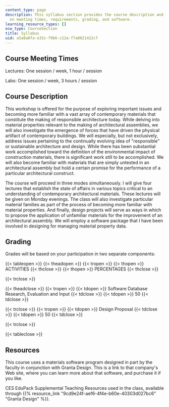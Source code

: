 ```yaml
---
content_type: page
description: This syllabus section provides the course description and information
  on meeting times, requirements, grading, and software.
learning_resource_types: []
ocw_type: CourseSection
title: Syllabus
uid: a5a8a0fa-e33c-f9b6-c12a-f7a0021422cf
---
```


Course Meeting Times
--------------------

Lectures: One session / week, 1 hour / session

Labs: One session / week, 3 hours / session

Course Description
------------------

This workshop is offered for the purpose of exploring important issues and becoming more familiar with a vast array of contemporary materials that constitute the making of responsible architecture today. While delving into material properties relevant to the making of architectural assemblies, we will also investigate the emergence of forces that have driven the physical artifact of contemporary buildings. We will especially, but not exclusively, address issues pertaining to the continually evolving idea of "responsible" or sustainable architecture and design. While there has been substantial work accomplished toward the definition of the environmental impact of construction materials, there is significant work still to be accomplished. We will also become familiar with materials that are simply untested in an architectural assembly but hold a certain promise for the performance of a particular architectural construct.

The course will proceed in three modes simultaneously. I will give four lectures that establish the state of affairs in various topics critical to an understanding of contemporary architectural materials. These lectures will be given on Monday evenings. The class will also investigate particular material families as part of the process of becoming more familiar with material properties. And finally, design projects will serve as ways in which to propose the application of unfamiliar materials for the improvement of an architectural assembly. We will employ a software package that I have been involved in designing for managing material property data.

Grading
-------

Grades will be based on your participation in two separate components:

{{< tableopen >}}
{{< theadopen >}}
{{< tropen >}}
{{< thopen >}}
ACTIVITIES
{{< thclose >}}
{{< thopen >}}
PERCENTAGES
{{< thclose >}}

{{< trclose >}}

{{< theadclose >}}
{{< tropen >}}
{{< tdopen >}}
Software Database Research, Evaluation and Input
{{< tdclose >}}
{{< tdopen >}}
50
{{< tdclose >}}

{{< trclose >}}
{{< tropen >}}
{{< tdopen >}}
Design Proposal
{{< tdclose >}}
{{< tdopen >}}
50
{{< tdclose >}}

{{< trclose >}}

{{< tableclose >}}

Resources
---------

This course uses a materials software program designed in part by the faculty in conjunction with Granta Design. This is a link to that company's Web site, where you can learn more about that software, and purchase it if you like.

CES EduPack Supplemental Teaching Resources used in the class, available through {{% resource_link "9cd9e24f-aef6-4f4e-b60e-40303d027bc6" "Granta Design" %}}.